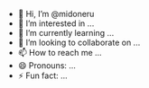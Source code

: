 - 👋 Hi, I’m @midoneru
- 👀 I’m interested in ...
- 🌱 I’m currently learning ...
- 💞️ I’m looking to collaborate on ...
- 📫 How to reach me ...
- 😄 Pronouns: ...
- ⚡ Fun fact: ...

<!---
midoneru/midoneru is a ✨ special ✨ repository because its `README.md` (this file) appears on your GitHub profile.
You can click the Preview link to take a look at your changes.
--->
